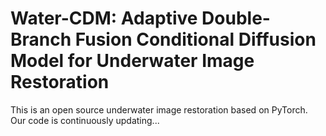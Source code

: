 # Water-CDM: Adaptive Double-Branch Fusion Conditional Diffusion Model for Underwater Image Restoration
This is an open source underwater image restoration based on PyTorch.  
Our code is continuously updating...

